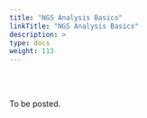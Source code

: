 ```yaml
---
title: "NGS Analysis Basics"
linkTitle: "NGS Analysis Basics"
description: >
type: docs
weight: 113
---
```


<br></br>

To be posted.


